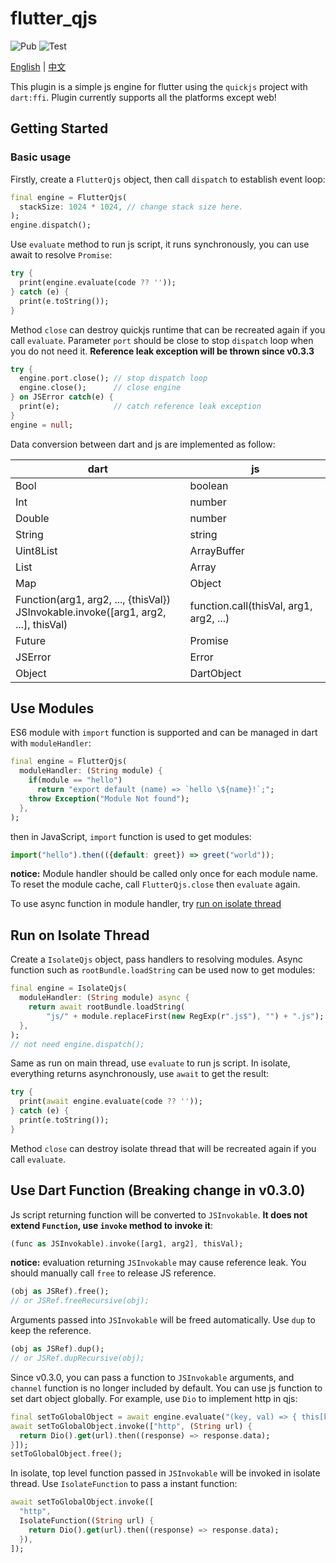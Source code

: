 <!--
 * @Description: 
 * @Author: ekibun
 * @Date: 2020-08-08 08:16:50
 * @LastEditors: ekibun
 * @LastEditTime: 2020-10-03 00:44:41
-->
# flutter_qjs

![Pub](https://img.shields.io/pub/v/flutter_qjs.svg)
![Test](https://github.com/ekibun/flutter_qjs/workflows/Test/badge.svg)

[English](README.md) | [中文](README-CN.md)

This plugin is a simple js engine for flutter using the `quickjs` project with `dart:ffi`. Plugin currently supports all the platforms except web!

## Getting Started

### Basic usage

Firstly, create a `FlutterQjs` object, then call `dispatch` to establish event loop:

```dart
final engine = FlutterQjs(
  stackSize: 1024 * 1024, // change stack size here.
);
engine.dispatch();
```

Use `evaluate` method to run js script, it runs synchronously, you can use await to resolve `Promise`:

```dart
try {
  print(engine.evaluate(code ?? ''));
} catch (e) {
  print(e.toString());
}
```

Method `close` can destroy quickjs runtime that can be recreated again if you call `evaluate`. Parameter `port` should be close to stop `dispatch` loop when you do not need it. **Reference leak exception will be thrown since v0.3.3**

```dart
try {
  engine.port.close(); // stop dispatch loop
  engine.close();      // close engine
} on JSError catch(e) { 
  print(e);            // catch reference leak exception
}
engine = null;
```

Data conversion between dart and js are implemented as follow:

| dart                         | js         |
| ---------------------------- | ---------- |
| Bool                         | boolean    |
| Int                          | number     |
| Double                       | number     |
| String                       | string     |
| Uint8List                    | ArrayBuffer|
| List                         | Array      |
| Map                          | Object     |
| Function(arg1, arg2, ..., {thisVal})<br>JSInvokable.invoke(\[arg1, arg2, ...\], thisVal) | function.call(thisVal, arg1, arg2, ...) |
| Future                       | Promise    |
| JSError                      | Error      |
| Object                       | DartObject |

## Use Modules

ES6 module with `import` function is supported and can be managed in dart with `moduleHandler`:

```dart
final engine = FlutterQjs(
  moduleHandler: (String module) {
    if(module == "hello")
      return "export default (name) => `hello \${name}!`;";
    throw Exception("Module Not found");
  },
);
```

then in JavaScript, `import` function is used to get modules:

```javascript
import("hello").then(({default: greet}) => greet("world"));
```

**notice:** Module handler should be called only once for each module name. To reset the module cache, call `FlutterQjs.close` then `evaluate` again.

To use async function in module handler, try [run on isolate thread](#Run-on-Isolate-Thread)
## Run on Isolate Thread

Create a `IsolateQjs` object, pass handlers to resolving modules. Async function such as `rootBundle.loadString` can be used now to get modules:

```dart
final engine = IsolateQjs(
  moduleHandler: (String module) async {
    return await rootBundle.loadString(
        "js/" + module.replaceFirst(new RegExp(r".js$"), "") + ".js");
  },
);
// not need engine.dispatch();
```

Same as run on main thread, use `evaluate` to run js script. In isolate, everything returns asynchronously, use `await` to get the result:

```dart
try {
  print(await engine.evaluate(code ?? ''));
} catch (e) {
  print(e.toString());
}
```

Method `close` can destroy isolate thread that will be recreated again if you call `evaluate`.

## Use Dart Function (Breaking change in v0.3.0)

Js script returning function will be converted to `JSInvokable`. **It does not extend `Function`, use `invoke` method to invoke it**:

```dart
(func as JSInvokable).invoke([arg1, arg2], thisVal);
```

**notice:** evaluation returning `JSInvokable` may cause reference leak.
You should manually call `free` to release JS reference.

```dart
(obj as JSRef).free();
// or JSRef.freeRecursive(obj);
```

Arguments passed into `JSInvokable` will be freed automatically. Use `dup` to keep the reference.

```dart
(obj as JSRef).dup();
// or JSRef.dupRecursive(obj);
```

Since v0.3.0, you can pass a function to `JSInvokable` arguments, and `channel` function is no longer included by default. You can use js function to set dart object globally.
For example, use `Dio` to implement http in qjs:

```dart
final setToGlobalObject = await engine.evaluate("(key, val) => { this[key] = val; }");
await setToGlobalObject.invoke(["http", (String url) {
  return Dio().get(url).then((response) => response.data);
}]);
setToGlobalObject.free();
```

In isolate, top level function passed in `JSInvokable` will be invoked in isolate thread. Use `IsolateFunction` to pass a instant function:

```dart
await setToGlobalObject.invoke([
  "http",
  IsolateFunction((String url) {
    return Dio().get(url).then((response) => response.data);
  }),
]);
```